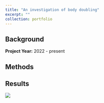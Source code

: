 ```yaml
---
title: "An investigation of body doubling"
excerpt: ""
collection: portfolio
---
```


## Background

**Project Year:** 2022 - present

## Methods

## Results
<img src='/images/bodydoubling.png'>

